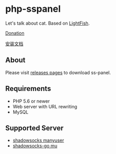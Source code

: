 # php-sspanel

Let's talk about cat.  Based on [LightFish](#).

[Donation](#)

[安装文档](#)

## About

Please visit [releases pages](#) to download ss-panel.

## Requirements

* PHP 5.6 or newer
* Web server with URL rewriting
* MySQL

## Supported Server

* [shadowsocks manyuser](https://github.com/mengskysama/shadowsocks/tree/manyuser)
* [shadowsocks-go mu](https://github.com/catpie/ss-go-mu)
